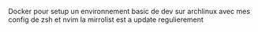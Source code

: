 
Docker pour setup un environnement basic de dev sur archlinux avec mes config de zsh et nvim
la mirrolist est a update regulierement
